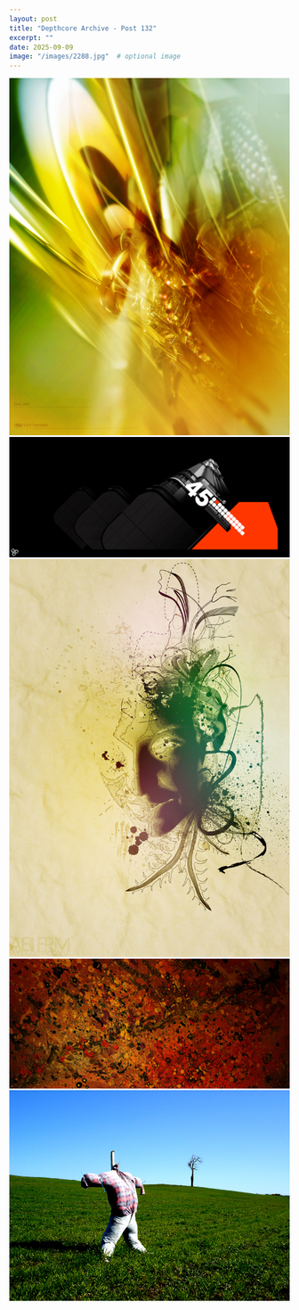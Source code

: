 ```yaml
---
layout: post
title: "Depthcore Archive - Post 132"
excerpt: ""
date: 2025-09-09
image: "/images/2288.jpg"  # optional image
---
```


<img src="/images/2288.jpg">
<img src="/images/2289.jpg" alt="2289.jpg"/>
<img src="/images/2294.jpg" alt="2294.jpg"/>
<img src="/images/2296.jpg" alt="2296.jpg"/>
<img src="/images/2298.jpg" alt="2298.jpg"/>
